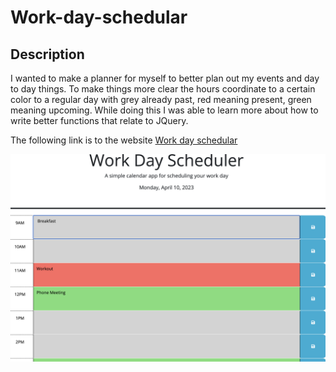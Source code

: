 # Work-day-schedular

## Description

I wanted to make a planner for myself to better plan out my events and day to day things. To make things more clear the hours coordinate to a certain color to a regular day with grey already past, red meaning present, green meaning upcoming. While doing this I was able to learn more about how to write better functions that relate to JQuery.


The following link is to the website [Work day schedular]()



<!-- @TODO: create ticket to review/update image) -->
![A user clicks on slots on the color-coded calendar and edits the events.](./Assets/Images/Screenshot%2020.png)

